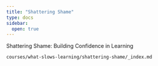 ```yaml
---
title: "Shattering Shame"
type: docs
sidebar:
  open: true
---
```


Shattering Shame: Building Confidence in Learning

```
courses/what-slows-learning/shattering-shame/_index.md
```
